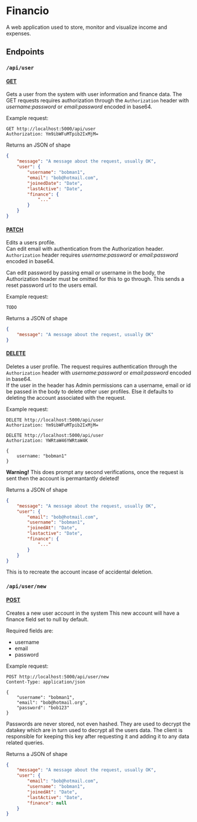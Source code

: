 # Financio
A web application used to store, monitor and visualize income and expenses.


## Endpoints

### `/api/user`

#### <u>__GET__</u>
Gets a user from the system with user information and finance data.  The GET requests requires authorization through the `Authorization` header with *username:password* or *email:password* encoded in base64.


Example request:
```http
GET http://localhost:5000/api/user 
Authorization: Ym9ibWFuMTpib2IxMjM=
```


Returns an JSON of shape 
```json
{
    "message": "A message about the request, usually OK",
    "user": {
        "username": "bobman1",
        "email": "bob@hotmail.com",
        "joinedDate": "Date",
        "lastActive": "Date",
        "finance": {
            "..."
        } 
    }
}
```



#### <u>__PATCH__</u>
Edits a users profile.  
Can edit email with authentication from the Authorization header. 
`Authorization` header requires *username:password* or *email:password* encoded in base64.

Can edit password by passing email or username in the body, 
the Authorization header must be omitted for this to go through.
This sends a reset password url to the users email.


Example request:
```http
TODO
```


Returns a JSON of shape
```json
{
    "message": "A message about the request, usually OK"
}
```



#### <u>__DELETE__</u>
Deletes a user profile.
The request requires authentication through the `Authorization` header 
with *username:password* or *email:password* encoded in base64.  
If the user in the header has Admin permissions can a username, 
email or id be passed in the body to delete other user profiles.
Else it defaults to deleting the account associated with the request.


Example request:
```http
DELETE http://localhost:5000/api/user 
Authorization: Ym9ibWFuMTpib2IxMjM=
```

```http
DELETE http://localhost:5000/api/user 
Authorization: YWRtaW46YWRtaW4K

{
    username: "bobman1"
}
```

**Warning!**
This does prompt any second verifications, once the request is sent 
then the account is permantantly deleted!


Returns a JSON of shape
```json
{
    "message": "A message about the request, usually OK",
    "user": {
        "email": "bob@hotmail.com",
        "username": "bobman1",
        "joinedAt": "Date",
        "lastactive": "Date",
        "finance": {
            "..."
        }
    }
}
```
This is to recreate the account incase of accidental deletion.



### `/api/user/new`
#### <u>__POST__</u>
Creates a new user account in the system
This new account will have a finance field set to null by default.

Required fields are:
* username
* email
* password


Example request:
```http
POST http://localhost:5000/api/user/new 
Content-Type: application/json

{
    "username": "bobman1", 
    "email": "bob@hotmail.org", 
    "password": "bob123"
}
```


Passwords are never stored, not even hashed.  They are used to decrypt the datakey
which are in turn used to decrypt all the users data.  The client is responsible 
for keeping this key after requesting it and adding it to any data related queries.  


Returns a JSON of shape
```json
{
    "message": "A message about the request, usually OK",
    "user": {
        "email": "bob@hotmail.com",
        "username": "bobman1",
        "joinedAt": "Date",
        "lastActive": "Date",
        "finance": null
    }
}
```

